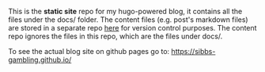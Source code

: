 This is the __static site__ repo for my hugo-powered blog, it contains all the
files under the docs/ folder. The content
files (e.g. post's markdown files) are stored in a separate repo [here](https://github.com/sibbs-gambling/blog) for version control purposes.
The content repo ignores the files in this repo, which are the files under docs/.

To see the actual blog site on github pages go to: https://sibbs-gambling.github.io/
